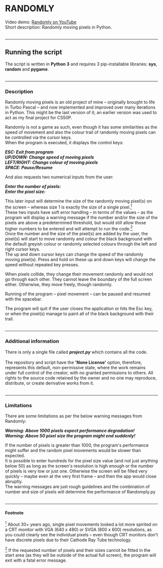# **RANDOMLY**

Video demo: [Randomly on YouTube](https://youtu.be/8Z-FFNlgyRc)<br>
Short description: Randomly moving pixels in Python.<br><br>

---
## Running the script

The script is written in **Python 3** and requires 3 pip-installable libraries: **sys**, **random** and **pygame**.<br><br>

---
### Description

Randomly moving pixels is an old project of mine – originally brought to life in Turbo Pascal – and now implemented and improved over many iterations in Python. This might be the last version of it; an earlier version was used to act as my final project for CS50P.<br>

Randomly is not a game as such, even though it has some similarities as the speed of movement and also the colour trail of randomly moving pixels can be controlled via the cursor keys.<br>
When the program is executed, it displays the control keys:<br>

***ESC: Exit from program***<br>
***UP/DOWN: Change speed of moving pixels***<br>
***LEFT/RIGHT: Change colour of moving pixels***<br>
***SPACE: Pause/Resume***<br>

And also requests two numerical inputs from the user:<br>

***Enter the number of pixels:***<br>
***Enter the pixel size:***<br>

This later input will determine the size of the randomly moving pixel(s) on the screen – whereas size 1 is exactly the size of a single pixel.<a href="#note1" id="note1ref"><sup>1</sup></a><br>
These two inputs have soft error handling – in terms of the values – as the program will display a warning message if the number and/or the size of the pixels are above a predetermined threshold, but would still allow those higher numbers to be entered and will attempt to run the code.<a href="#note1" id="note1ref"><sup>2</sup></a><br>
Once the number and the size of the pixel(s) are added by the user, the pixel(s) will start to move randomly and colour the black background with the default greyish colour or randomly selected colours through the left and right cursor keys.<br>
The up and down cursor keys can change the speed of the randomly moving pixel(s). Press and hold on these up and down keys will change the speed without repeated key presses.<br>

When pixels collide, they change their movement randomly and would not go through each other. They cannot leave the boundary of the full screen either. Otherwise, they move freely, though randomly.<br>

Running of the program – pixel movement – can be paused and resumed with the spacebar.<br>

The program will quit if the user closes the application or hits the Esc key, or when the pixel(s) manage to paint all of the black background with their trail.<br><br>

---
### Additional information

There is only a single file called ***project.py*** which contains all the code.<br><br>
The repository and script have the **'None License'** option, therefore, represents this default, non-permissive state, where the work remains under full control of the creator, with no granted permissions to others. All rights to the source code retained by the owner and no one may reproduce, distribute, or create derivative works from it.<br><br>

---
### Limitations

There are some limitations as per the below warning messages from Randomly:

***Warning: Above 1000 pixels expect performance degradation!***<br>
***Warning: Above 50 pixel size the program might end suddenly!***<br>

If the number of pixels is greater than 1000, the program's performance might suffer and the random pixel movements would be slower than expected.<br>
It is possible to enter hundreds for the pixel size value (and not just anything below 50) as long as the screen's resolution is high enough or the number of pixels is very low or just one. Otherwise the screen will be filled very quickly – maybe even at the very first frame – and then the app would close abruptly.<br>
The warning messages are just rough guidelines and the combination of number and size of pixels will determine the performance of Randomply.py<br><br>

---
#### Footnote

<a id="note1" href="#note1ref"><sup>1</sup></a> About 30+ years ago, single pixel movements looked a lot more spirited on a CRT monitor with VGA (640 x 480) or SVGA (800 x 600) resolutions, as you could clearly see the individual pixels – even though CRT monitors don't have discrete pixels due to their Cathode Ray Tube technology.<br>

<a id="note1" href="#note1ref"><sup>2</sup></a> If the requested number of pixels and their sizes cannot be fitted in the start area (as they will be outside of the actual full screen), the program will exit with a fatal error message.
